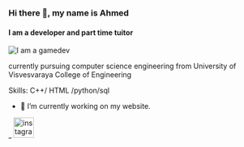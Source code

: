 ### Hi there 👋, my name is Ahmed 
#### I am a developer and part time tuitor
![I am a gamedev](https://t4.ftcdn.net/jpg/04/95/28/65/360_F_495286577_rpsT2Shmr6g81hOhGXALhxWOfx1vOQBa.jpg)

currently pursuing computer science engineering from University of Visvesvaraya College of Engineering

Skills: C++/ HTML /python/sql

- 🔭 I’m currently working on my website.


_ [<img src='https://cdn.jsdelivr.net/npm/simple-icons@3.0.1/icons/instagram.svg' alt='instagram' height='40'>](https://www.instagram.com/syedahmed3791/)
